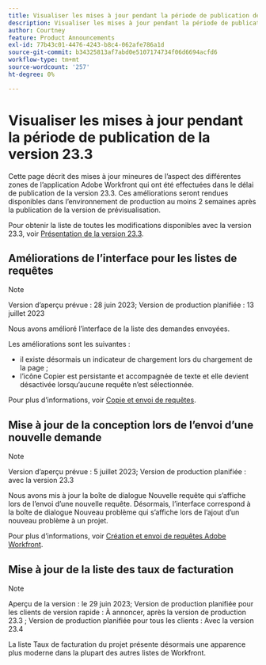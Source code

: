 ```yaml
---
title: Visualiser les mises à jour pendant la période de publication de la version 23.3
description: Visualiser les mises à jour pendant la période de publication de la version 23.3
author: Courtney
feature: Product Announcements
exl-id: 77b43c01-4476-4243-b8c4-062afe786a1d
source-git-commit: b34325813af7abd0e5107174734f06d6694acfd6
workflow-type: tm+mt
source-wordcount: '257'
ht-degree: 0%

---
```


# Visualiser les mises à jour pendant la période de publication de la version 23.3

Cette page décrit des mises à jour mineures de l’aspect des différentes zones de l’application Adobe Workfront qui ont été effectuées dans le délai de publication de la version 23.3. Ces améliorations seront rendues disponibles dans l’environnement de production au moins 2 semaines après la publication de la version de prévisualisation.

Pour obtenir la liste de toutes les modifications disponibles avec la version 23.3, voir [Présentation de la version 23.3](/help/quicksilver/product-announcements/product-releases/23.3-release-activity/23-3-release-overview.md).

## Améliorations de l’interface pour les listes de requêtes

>[!NOTE]
>
>Version d’aperçu prévue : 28 juin 2023; Version de production planifiée : 13 juillet 2023

Nous avons amélioré l’interface de la liste des demandes envoyées.

Les améliorations sont les suivantes :

* il existe désormais un indicateur de chargement lors du chargement de la page ;
* l’icône Copier est persistante et accompagnée de texte et elle devient désactivée lorsqu’aucune requête n’est sélectionnée.

Pour plus d’informations, voir [Copie et envoi de requêtes](/help/quicksilver/manage-work/requests/create-requests/copy-and-submit-requests.md).

## Mise à jour de la conception lors de l’envoi d’une nouvelle demande

>[!NOTE]
>
>Version d’aperçu prévue : 5 juillet 2023; Version de production planifiée : avec la version 23.3

Nous avons mis à jour la boîte de dialogue Nouvelle requête qui s’affiche lors de l’envoi d’une nouvelle requête. Désormais, l’interface correspond à la boîte de dialogue Nouveau problème qui s’affiche lors de l’ajout d’un nouveau problème à un projet.

Pour plus d’informations, voir [Création et envoi de requêtes Adobe Workfront](/help/quicksilver/manage-work/requests/create-requests/create-submit-requests.md).

## Mise à jour de la liste des taux de facturation

>[!NOTE]
>
>Aperçu de la version : le 29 juin 2023; Version de production planifiée pour les clients de version rapide : À annoncer, après la version de production 23.3 ; Version de production planifiée pour tous les clients : Avec la version 23.4

La liste Taux de facturation du projet présente désormais une apparence plus moderne dans la plupart des autres listes de Workfront.
